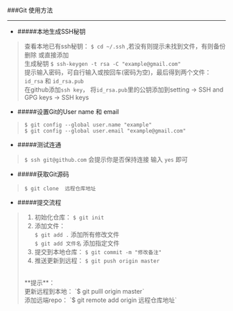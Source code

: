 ###Git 使用方法
***

* #####本地生成SSH秘钥
> 查看本地已有ssh秘钥： `$ cd ~/.ssh` ,若没有则提示未找到文件，有则备份删除 或直接添加<br>
> 生成秘钥 `$ ssh-keygen -t rsa -C "example@gmail.com"`<br>
> 提示输入密码，可自行输入或按回车(密码为空)，最后得到两个文件：`id_rsa` 和 `id_rsa.pub`<br>
> 在github添加`ssh key`， 将`id_rsa.pub`里的公钥添加到setting -> SSH and GPG keys -> SSH keys


* #####设置Git的User name 和 email
> `$ git config --global user.name "example"`<br>
> `$ git config --global user.email "example@gmail.com"`

* #####测试连通
> `$ ssh git@github.com`  会提示你是否保持连接 输入 `yes` 即可

* #####获取Git源码
> `$ git clone  远程仓库地址`

* #####提交流程
> 1. 初始化仓库： `$ git init`<br>
> 2. 添加文件： <br>
>	`$ git add .` 添加所有修改文件<br>
> 	`$ git add 文件名` 添加指定文件<br>
> 3. 提交到本地仓库： `$ git commit -m "修改备注"` <br>
> 4. 推送更新到远程： `$ git push origin master`<br> 
> <br>
> **提示**：<br>
> 更新远程到本地： `$ git pulll origin master`<br>
> 添加远端repo：   `$ git remote add origin 远程仓库地址`